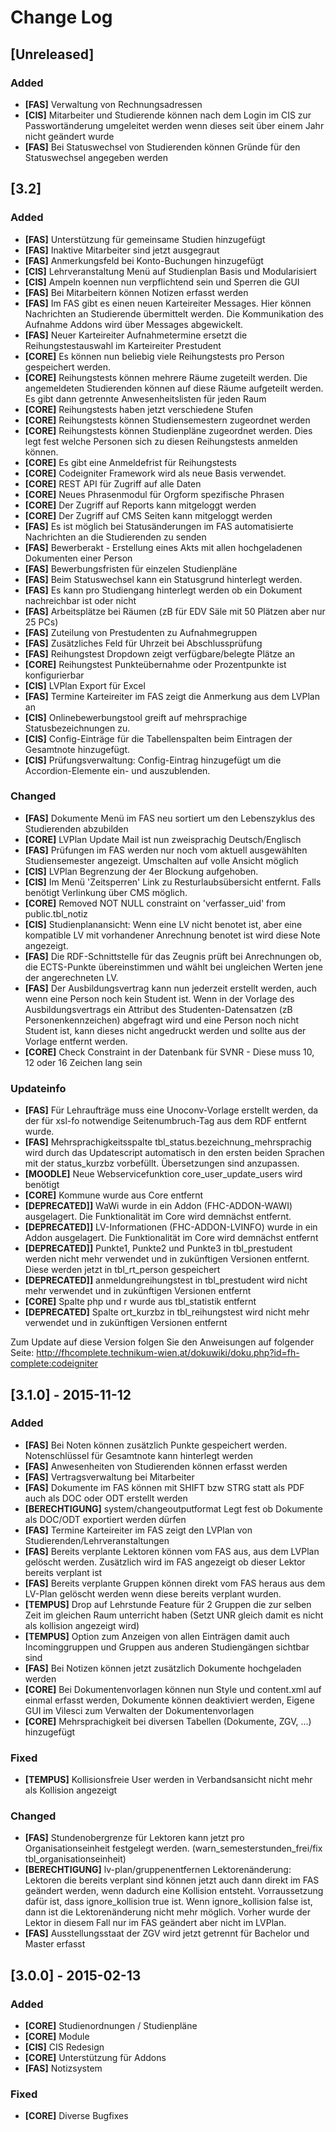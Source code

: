 # Change Log

## [Unreleased]

### Added
- **[FAS]** Verwaltung von Rechnungsadressen
- **[CIS]** Mitarbeiter und Studierende können nach dem Login im CIS zur Passwortänderung umgeleitet werden wenn dieses seit über einem Jahr nicht geändert wurde
- **[FAS]** Bei Statuswechsel von Studierenden können Gründe für den Statuswechsel angegeben werden

## [3.2]

### Added

- **[FAS]** Unterstützung für gemeinsame Studien hinzugefügt
- **[FAS]** Inaktive Mitarbeiter sind jetzt ausgegraut
- **[FAS]** Anmerkungsfeld bei Konto-Buchungen hinzugefügt
- **[CIS]** Lehrveranstaltung Menü auf Studienplan Basis und Modularisiert
- **[CIS]** Ampeln koennen nun verpflichtend sein und Sperren die GUI
- **[FAS]** Bei Mitarbeitern können Notizen erfasst werden
- **[FAS]** Im FAS gibt es einen neuen Karteireiter Messages. Hier können Nachrichten an Studierende übermittelt werden. Die Kommunikation des Aufnahme Addons wird über Messages abgewickelt.
- **[FAS]** Neuer Karteireiter Aufnahmetermine ersetzt die Reihungstestauswahl im Karteireiter Prestudent
- **[CORE]** Es können nun beliebig viele Reihungstests pro Person gespeichert werden.
- **[CORE]** Reihungstests können mehrere Räume zugeteilt werden. Die angemeldeten Studierenden können auf diese Räume aufgeteilt werden. Es gibt dann getrennte Anwesenheitslisten für jeden Raum
- **[CORE]** Reihungstests haben jetzt verschiedene Stufen
- **[CORE]** Reihungstests können Studiensemestern zugeordnet werden
- **[CORE]** Reihungstests können Studienpläne zugeordnet werden. Dies legt fest welche Personen sich zu diesen Reihungstests anmelden können.
- **[CORE]** Es gibt eine Anmeldefrist für Reihungstests
- **[CORE]** Codeigniter Framework wird als neue Basis verwendet.
- **[CORE]** REST API für Zugriff auf alle Daten
- **[CORE]** Neues Phrasenmodul für Orgform spezifische Phrasen
- **[CORE]** Der Zugriff auf Reports kann mitgeloggt werden
- **[CORE]** Der Zugriff auf CMS Seiten kann mitgeloggt werden
- **[FAS]** Es ist möglich bei Statusänderungen im FAS automatisierte Nachrichten an die Studierenden zu senden
- **[FAS]** Bewerberakt - Erstellung eines Akts mit allen hochgeladenen Dokumenten einer Person
- **[FAS]** Bewerbungsfristen für einzelen Studienpläne
- **[FAS]** Beim Statuswechsel kann ein Statusgrund hinterlegt werden.
- **[FAS]** Es kann pro Studiengang hinterlegt werden ob ein Dokument nachreichbar ist oder nicht
- **[FAS]** Arbeitsplätze bei Räumen (zB für EDV Säle mit 50 Plätzen aber nur 25 PCs)
- **[FAS]** Zuteilung von Prestudenten zu Aufnahmegruppen
- **[FAS]** Zusätzliches Feld für Uhrzeit bei Abschlussprüfung
- **[FAS]** Reihungstest Dropdown zeigt verfügbare/belegte Plätze an
- **[CORE]** Reihungstest Punkteübernahme oder Prozentpunkte ist konfigurierbar
- **[CIS]** LVPlan Export für Excel
- **[FAS]** Termine Karteireiter im FAS zeigt die Anmerkung aus dem LVPlan an
- **[CIS]** Onlinebewerbungstool greift auf mehrsprachige Statusbezeichnungen zu.
- **[CIS]** Config-Einträge für die Tabellenspalten beim Eintragen der Gesamtnote hinzugefügt.
- **[CIS]** Prüfungsverwaltung: Config-Eintrag hinzugefügt um die Accordion-Elemente ein- und auszublenden.

### Changed
- **[FAS]** Dokumente Menü im FAS neu sortiert um den Lebenszyklus des Studierenden abzubilden
- **[CORE]** LVPlan Update Mail ist nun zweisprachig Deutsch/Englisch
- **[FAS]** Prüfungen im FAS werden nur noch vom aktuell ausgewählten Studiensemester angezeigt. Umschalten auf volle Ansicht möglich
- **[CIS]** LVPlan Begrenzung der 4er Blockung aufgehoben.
- **[CIS]** Im Menü 'Zeitsperren' Link zu Resturlaubsübersicht entfernt. Falls benötigt Verlinkung über CMS möglich.
- **[CORE]** Removed NOT NULL constraint on 'verfasser\_uid' from public.tbl\_notiz
- **[CIS]** Studienplanansicht: Wenn eine LV nicht benotet ist, aber eine kompatible LV mit vorhandener Anrechnung benotet ist wird diese Note angezeigt.
- **[FAS]** Die RDF-Schnittstelle für das Zeugnis prüft bei Anrechnungen ob, die ECTS-Punkte übereinstimmen und wählt bei ungleichen Werten jene der angerechneten LV.
- **[FAS]** Der Ausbildungsvertrag kann nun jederzeit erstellt werden, auch wenn eine Person noch kein Student ist. Wenn in der Vorlage des Ausbildungsvertrags ein Attribut des Studenten-Datensatzen (zB Personenkennzeichen) abgefragt wird und eine Person noch nicht Student ist, kann dieses nicht angedruckt werden und sollte aus der Vorlage entfernt werden.
- **[CORE]** Check Constraint in der Datenbank für SVNR - Diese muss 10, 12 oder 16 Zeichen lang sein

### Updateinfo
- **[FAS]** Für Lehraufträge muss eine Unoconv-Vorlage erstellt werden, da der für xsl-fo notwendige Seitenumbruch-Tag aus dem RDF entfernt wurde.
- **[FAS]** Mehrsprachigkeitsspalte tbl_status.bezeichnung_mehrsprachig wird durch das Updatescript automatisch in den ersten beiden Sprachen mit der status_kurzbz vorbefüllt. Übersetzungen sind anzupassen.
- **[MOODLE]** Neue Webservicefunktion core_user_update_users wird benötigt
- **[CORE]** Kommune wurde aus Core entfernt
- **[DEPRECATED]]** WaWi wurde in ein Addon (FHC-ADDON-WAWI) ausgelagert. Die Funktionalität im Core wird demnächst entfernt.
- **[DEPRECATED]]** LV-Informationen (FHC-ADDON-LVINFO) wurde in ein Addon ausgelagert. Die Funktionalität im Core wird demnächst entfernt
- **[DEPRECATED]]** Punkte1, Punkte2 und Punkte3 in tbl_prestudent werden nicht mehr verwendet und in zukünftigen Versionen entfernt. Diese werden jetzt in tbl_rt_person gespeichert
- **[DEPRECATED]]** anmeldungreihungstest in tbl_prestudent wird nicht mehr verwendet und in zukünftigen Versionen entfernt
- **[CORE]** Spalte php und r wurde aus tbl_statistik entfernt
- **[DEPRECATED]** Spalte ort_kurzbz in tbl_reihungstest wird nicht mehr verwendet und in zukünftigen Versionen entfernt

Zum Update auf diese Version folgen Sie den Anweisungen auf folgender Seite:
http://fhcomplete.technikum-wien.at/dokuwiki/doku.php?id=fh-complete:codeigniter

## [3.1.0] - 2015-11-12
### Added

- **[FAS]** Bei Noten können zusätzlich Punkte gespeichert werden. Notenschlüssel für Gesamtnote kann hinterlegt werden
- **[FAS]** Anwesenheiten von Studierenden können erfasst werden
- **[FAS]** Vertragsverwaltung bei Mitarbeiter
- **[FAS]** Dokumente im FAS können mit SHIFT bzw STRG statt als PDF auch als DOC oder ODT erstellt werden
- **[BERECHTIGUNG]** system/changeoutputformat Legt fest ob Dokumente als DOC/ODT exportiert werden dürfen
- **[FAS]** Termine Karteireiter im FAS zeigt den LVPlan von Studierenden/Lehrveranstaltungen
- **[FAS]** Bereits verplante Lektoren können vom FAS aus, aus dem LVPlan gelöscht werden. Zusätzlich wird im FAS angezeigt ob dieser Lektor bereits verplant ist
- **[FAS]** Bereits verplante Gruppen können direkt vom FAS heraus aus dem LV-Plan gelöscht werden wenn diese bereits verplant wurden.
- **[TEMPUS]** Drop auf Lehrstunde Feature für 2 Gruppen die zur selben Zeit im gleichen Raum unterricht haben (Setzt UNR gleich damit es nicht als kollision angezeigt wird)
- **[TEMPUS]** Option zum Anzeigen von allen Einträgen damit auch Incominggruppen und Gruppen aus anderen Studiengängen sichtbar sind
- **[FAS]** Bei Notizen können jetzt zusätzlich Dokumente hochgeladen werden
- **[CORE]** Bei Dokumentenvorlagen können nun Style und content.xml auf einmal erfasst werden, Dokumente können deaktiviert werden, Eigene GUI im Vilesci zum Verwalten der Dokumentenvorlagen
- **[CORE]** Mehrsprachigkeit bei diversen Tabellen (Dokumente, ZGV, ...) hinzugefügt

### Fixed
- **[TEMPUS]** Kollisionsfreie User werden in Verbandsansicht nicht mehr als Kollision angezeigt

### Changed
- **[FAS]** Stundenobergrenze für Lektoren kann jetzt pro Organisationseinheit festgelegt werden. (warn_semesterstunden_frei/fix tbl_organisationseinheit)
- **[BERECHTIGUNG]** lv-plan/gruppenentfernen Lektorenänderung: Lektoren die bereits verplant sind können jetzt auch dann direkt im FAS geändert werden, wenn dadurch eine Kollision entsteht. Vorraussetzung dafür ist, dass ignore_kollision true ist. Wenn ignore_kollision false ist, dann ist die Lektorenänderung nicht mehr möglich. Vorher wurde der Lektor in diesem Fall nur im FAS geändert aber nicht im LVPlan.
- **[FAS]** Ausstellungsstaat der ZGV wird jetzt getrennt für Bachelor und Master erfasst


## [3.0.0] - 2015-02-13
### Added

- **[CORE]** Studienordnungen / Studienpläne
- **[CORE]** Module
- **[CIS]** CIS Redesign
- **[CORE]** Unterstützung für Addons
- **[FAS]** Notizsystem

### Fixed

- **[CORE]** Diverse Bugfixes
